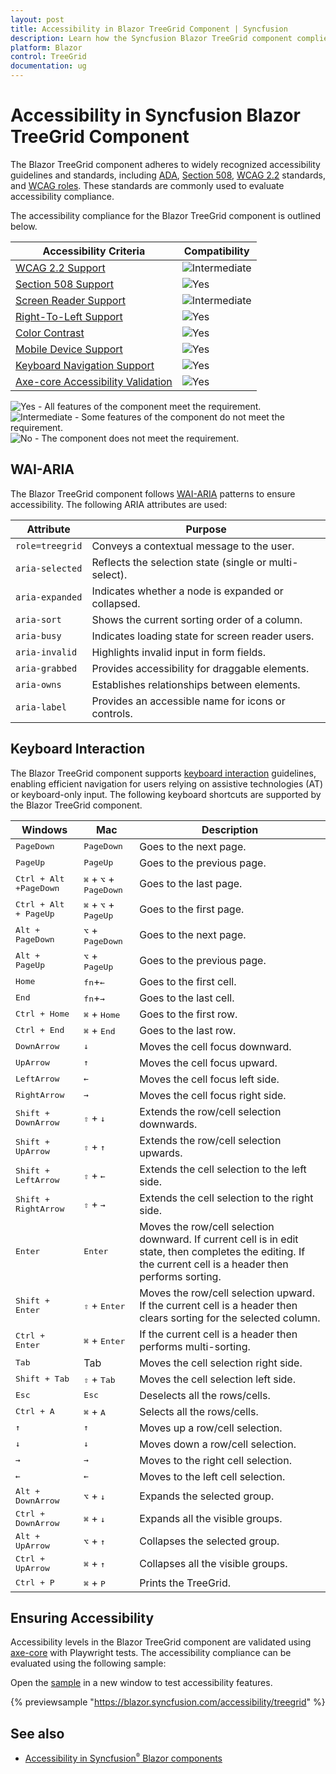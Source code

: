 ```yaml
---
layout: post
title: Accessibility in Blazor TreeGrid Component | Syncfusion
description: Learn how the Syncfusion Blazor TreeGrid component complies with accessibility standards, including keyboard navigation and ARIA support.
platform: Blazor
control: TreeGrid
documentation: ug
---
```


# Accessibility in Syncfusion Blazor TreeGrid Component

The Blazor TreeGrid component adheres to widely recognized accessibility guidelines and standards, including [ADA](https://www.ada.gov/), [Section 508](https://www.section508.gov/), [WCAG 2.2](https://www.w3.org/TR/WCAG22/) standards, and [WCAG roles](https://www.w3.org/TR/wai-aria/#roles). These standards are commonly used to evaluate accessibility compliance.

The accessibility compliance for the Blazor TreeGrid component is outlined below.

| Accessibility Criteria | Compatibility |
| -- | -- |
| [WCAG 2.2 Support](../common/accessibility#accessibility-standards) | <img src="https://cdn.syncfusion.com/content/images/documentation/partial.png" alt="Intermediate"> |
| [Section 508 Support](../common/accessibility#accessibility-standards) | <img src="https://cdn.syncfusion.com/content/images/landing-page/yes.png" alt="Yes"> |
| [Screen Reader Support](../common/accessibility#screen-reader-support) | <img src="https://cdn.syncfusion.com/content/images/documentation/partial.png" alt="Intermediate"> |
| [Right-To-Left Support](../common/accessibility#right-to-left-support) | <img src="https://cdn.syncfusion.com/content/images/landing-page/yes.png" alt="Yes"> |
| [Color Contrast](../common/accessibility#color-contrast) | <img src="https://cdn.syncfusion.com/content/images/landing-page/yes.png" alt="Yes"> |
| [Mobile Device Support](../common/accessibility#mobile-device-support) | <img src="https://cdn.syncfusion.com/content/images/landing-page/yes.png" alt="Yes"> |
| [Keyboard Navigation Support](../common/accessibility#keyboard-navigation-support) |<img src="https://cdn.syncfusion.com/content/images/landing-page/yes.png" alt="Yes"> |
| [Axe-core Accessibility Validation](../common/accessibility#ensuring-accessibility) | <img src="https://cdn.syncfusion.com/content/images/landing-page/yes.png" alt="Yes"> |

<style>
    .post .post-content img {
        display: inline-block;
        margin: 0.5em 0;
    }
</style>
<div><img src="https://cdn.syncfusion.com/content/images/documentation/full.png" alt="Yes"> - All features of the component meet the requirement.</div>

<div><img src="https://cdn.syncfusion.com/content/images/documentation/partial.png" alt="Intermediate"> - Some features of the component do not meet the requirement.</div>

<div><img src="https://cdn.syncfusion.com/content/images/documentation/not-supported.png" alt="No"> - The component does not meet the requirement.</div>

## WAI-ARIA

The Blazor TreeGrid component follows [WAI-ARIA]([https://www.w3.orgpg/patterns/treegrid/](https://www.w3.org/WAI/ARIA/apg/patterns/treegrid/)) patterns to ensure accessibility. The following ARIA attributes are used:

| Attribute | Purpose |
|----------|---------|
| `role=treegrid` | Conveys a contextual message to the user. |
| `aria-selected` | Reflects the selection state (single or multi-select). |
| `aria-expanded` | Indicates whether a node is expanded or collapsed. |
| `aria-sort` | Shows the current sorting order of a column. |
| `aria-busy` | Indicates loading state for screen reader users. |
| `aria-invalid` | Highlights invalid input in form fields. |
| `aria-grabbed` | Provides accessibility for draggable elements. |
| `aria-owns` | Establishes relationships between elements. |
| `aria-label` | Provides an accessible name for icons or controls. |

## Keyboard Interaction

The Blazor TreeGrid component supports [keyboard interaction](https://www.w3.org/WAI/ARIA/apg/patterns/treegrid/) guidelines, enabling efficient navigation for users relying on assistive technologies (AT) or keyboard-only input. The following keyboard shortcuts are supported by the Blazor TreeGrid component.

| Windows | Mac | Description |
| ----- | ----- | ---- |
| <kbd>PageDown</kbd> | <kbd>PageDown</kbd> |Goes to the next page.|
|<kbd>PageUp</kbd>| <kbd>PageUp</kbd> |Goes to the previous page.|
|<kbd>Ctrl + Alt +PageDown</kbd>| <kbd>⌘</kbd> + <kbd>⌥</kbd> + <kbd>PageDown</kbd> |Goes to the last page.|
|<kbd>Ctrl + Alt + PageUp</kbd>| <kbd>⌘</kbd> + <kbd>⌥</kbd> + <kbd>PageUp</kbd> |Goes to the first page.|
|<kbd>Alt + PageDown</kbd>| <kbd>⌥</kbd> + <kbd>PageDown</kbd> |Goes to the next page.|
|<kbd>Alt + PageUp</kbd>| <kbd>⌥</kbd> + <kbd>PageUp</kbd> |Goes to the previous page.|
|<kbd>Home</kbd>| <kbd>fn</kbd>+<kbd>←</kbd> |Goes to the first cell.|
|<kbd>End</kbd>| <kbd>fn</kbd>+<kbd>→</kbd> |Goes to the last cell.|
|<kbd>Ctrl + Home</kbd>| <kbd>⌘</kbd> + <kbd>Home</kbd> |Goes to the first row.|
|<kbd>Ctrl + End</kbd>| <kbd>⌘</kbd> + <kbd>End</kbd> |Goes to the last row.|
|<kbd>DownArrow</kbd>| <kbd>↓</kbd> |Moves the cell focus downward.|
|<kbd>UpArrow</kbd> | <kbd>↑</kbd> |Moves the cell focus upward.|
|<kbd>LeftArrow</kbd>| <kbd>←</kbd> |Moves the cell focus left side.|
|<kbd>RightArrow</kbd>| <kbd>→</kbd> |Moves the cell focus right side.|
|<kbd>Shift + DownArrow</kbd>| <kbd>⇧</kbd> + <kbd>↓</kbd> |Extends the row/cell selection downwards.|
|<kbd>Shift + UpArrow</kbd>| <kbd>⇧</kbd> + <kbd>↑</kbd> |Extends the row/cell selection upwards.|
|<kbd>Shift + LeftArrow</kbd>| <kbd>⇧</kbd> + <kbd>←</kbd> |Extends the cell selection to the left side.|
|<kbd>Shift + RightArrow</kbd>| <kbd>⇧</kbd> + <kbd>→</kbd> |Extends the cell selection to the right side.|
|<kbd>Enter</kbd>| <kbd>Enter</kbd> | Moves the row/cell selection downward. If current cell is in edit state, then completes the editing. If the current cell is a header then performs sorting.|
|<kbd>Shift + Enter</kbd>| <kbd>⇧</kbd> + <kbd>Enter</kbd> | Moves the row/cell selection upward. If the current cell is a header then clears sorting for the selected column.|
|<kbd>Ctrl + Enter</kbd>| <kbd>⌘</kbd> + <kbd>Enter</kbd> | If the current cell is a header then performs multi-sorting.|
|<kbd>Tab</kbd> | Tab | Moves the cell selection right side.|
|<kbd>Shift + Tab</kbd> | <kbd>⇧</kbd> + <kbd>Tab</kbd> | Moves the cell selection left side.|
|<kbd>Esc</kbd> | <kbd>Esc</kbd> |Deselects all the rows/cells.|
|<kbd>Ctrl + A</kbd> | <kbd>⌘</kbd> + <kbd>A</kbd> |Selects all the rows/cells.|
|<kbd>↑</kbd> | <kbd>↑</kbd> | Moves up a row/cell selection.|
|<kbd>↓</kbd>| <kbd>↓</kbd> | Moves down a row/cell selection.|
|<kbd>→</kbd>| <kbd>→</kbd> | Moves to the right cell selection.|
|<kbd>←</kbd>| <kbd>←</kbd> | Moves to the left cell selection.|
|<kbd>Alt + DownArrow</kbd> | <kbd>⌥</kbd> + <kbd>↓</kbd> | Expands the selected group.|
|<kbd>Ctrl + DownArrow</kbd> | <kbd>⌘</kbd> + <kbd>↓</kbd> | Expands all the visible groups.|
|<kbd>Alt + UpArrow</kbd> | <kbd>⌥</kbd> + <kbd>↑</kbd> | Collapses the selected group.|
|<kbd>Ctrl + UpArrow</kbd> | <kbd>⌘</kbd> + <kbd>↑</kbd> | Collapses all the visible groups.|
|<kbd>Ctrl + P</kbd> | <kbd>⌘</kbd> + <kbd>P</kbd> | Prints the TreeGrid.|

## Ensuring Accessibility

Accessibility levels in the Blazor TreeGrid component are validated using [axe-core](https://www.nuget.org/packages/Deque.AxeCore.Playwright) with Playwright tests. The accessibility compliance can be evaluated using the following sample:

Open the [sample](https://syncfusion.com/accessibility/treegrid) in a new window to test accessibility features.

{% previewsample "https://blazor.syncfusion.com/accessibility/treegrid" %}

## See also
* [Accessibility in Syncfusion<sup style="font-size:70%">&reg;</sup> Blazor components](https://blazor.syncfusion.com/documentation/common/accessibility)
